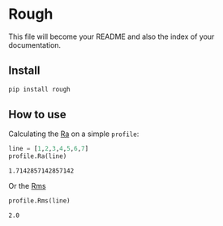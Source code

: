 Rough
================

<!-- WARNING: THIS FILE WAS AUTOGENERATED! DO NOT EDIT! -->

This file will become your README and also the index of your
documentation.

## Install

``` sh
pip install rough
```

## How to use

Calculating the
[Ra](https://kpjmcg.github.io/rough/rough\profile.html#ra) on a simple
`profile`:

``` python
line = [1,2,3,4,5,6,7]
profile.Ra(line)
```

    1.7142857142857142

Or the [Rms](https://kpjmcg.github.io/rough/rough\profile.html#rms)

``` python
profile.Rms(line)
```

    2.0
